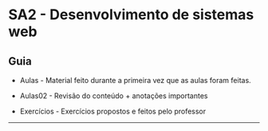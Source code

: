 # SA2 - Desenvolvimento de sistemas web


## Guia 

- Aulas - Material feito durante a primeira vez que as aulas foram feitas.

- Aulas02 - Revisão do conteúdo + anotações importantes

- Exercícios - Exercícios propostos e feitos pelo professor 

    
- - - - - - - - - - - - - - - - - - - - - - - - - - - - - - - - - - - - - - - -




























